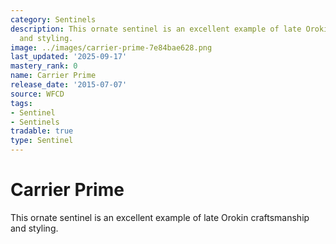 ```yaml
---
category: Sentinels
description: This ornate sentinel is an excellent example of late Orokin craftsmanship
  and styling.
image: ../images/carrier-prime-7e84bae628.png
last_updated: '2025-09-17'
mastery_rank: 0
name: Carrier Prime
release_date: '2015-07-07'
source: WFCD
tags:
- Sentinel
- Sentinels
tradable: true
type: Sentinel
---
```


# Carrier Prime

This ornate sentinel is an excellent example of late Orokin craftsmanship and styling.

